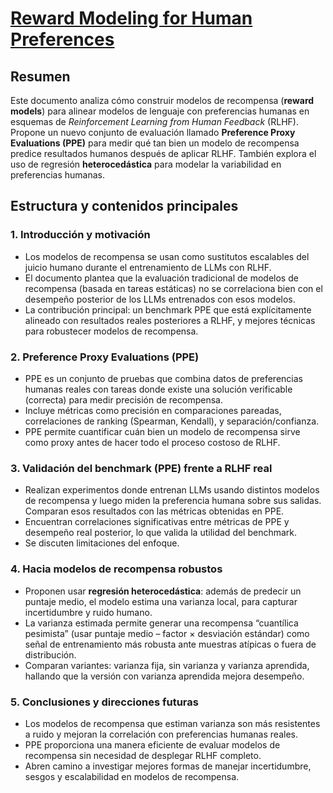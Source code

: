 # [Reward Modeling for Human Preferences](https://www2.eecs.berkeley.edu/Pubs/TechRpts/2025/EECS-2025-82.pdf)

## Resumen

Este documento analiza cómo construir modelos de recompensa (**reward models**) para alinear modelos de lenguaje con preferencias humanas en esquemas de *Reinforcement Learning from Human Feedback* (RLHF). Propone un nuevo conjunto de evaluación llamado **Preference Proxy Evaluations (PPE)** para medir qué tan bien un modelo de recompensa predice resultados humanos después de aplicar RLHF. También explora el uso de regresión **heterocedástica** para modelar la variabilidad en preferencias humanas.

## Estructura y contenidos principales

### 1. Introducción y motivación

* Los modelos de recompensa se usan como sustitutos escalables del juicio humano durante el entrenamiento de LLMs con RLHF.
* El documento plantea que la evaluación tradicional de modelos de recompensa (basada en tareas estáticas) no se correlaciona bien con el desempeño posterior de los LLMs entrenados con esos modelos.
* La contribución principal: un benchmark PPE que está explícitamente alineado con resultados reales posteriores a RLHF, y mejores técnicas para robustecer modelos de recompensa.

### 2. Preference Proxy Evaluations (PPE)

* PPE es un conjunto de pruebas que combina datos de preferencias humanas reales con tareas donde existe una solución verificable (correcta) para medir precisión de recompensa.
* Incluye métricas como precisión en comparaciones pareadas, correlaciones de ranking (Spearman, Kendall), y separación/confianza.
* PPE permite cuantificar cuán bien un modelo de recompensa sirve como proxy antes de hacer todo el proceso costoso de RLHF.

### 3. Validación del benchmark (PPE) frente a RLHF real

* Realizan experimentos donde entrenan LLMs usando distintos modelos de recompensa y luego miden la preferencia humana sobre sus salidas. Comparan esos resultados con las métricas obtenidas en PPE.
* Encuentran correlaciones significativas entre métricas de PPE y desempeño real posterior, lo que valida la utilidad del benchmark.
* Se discuten limitaciones del enfoque.

### 4. Hacia modelos de recompensa robustos

* Proponen usar **regresión heterocedástica**: además de predecir un puntaje medio, el modelo estima una varianza local, para capturar incertidumbre y ruido humano.
* La varianza estimada permite generar una recompensa “cuantílica pesimista” (usar puntaje medio – factor × desviación estándar) como señal de entrenamiento más robusta ante muestras atípicas o fuera de distribución.
* Comparan variantes: varianza fija, sin varianza y varianza aprendida, hallando que la versión con varianza aprendida mejora desempeño.

### 5. Conclusiones y direcciones futuras

* Los modelos de recompensa que estiman varianza son más resistentes a ruido y mejoran la correlación con preferencias humanas reales.
* PPE proporciona una manera eficiente de evaluar modelos de recompensa sin necesidad de desplegar RLHF completo.
* Abren camino a investigar mejores formas de manejar incertidumbre, sesgos y escalabilidad en modelos de recompensa.
